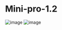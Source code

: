 # Mini-pro-1.2
![image](https://github.com/user-attachments/assets/fbb2d636-fea7-4e01-873d-56442c72d962)
![image](https://github.com/user-attachments/assets/0b885c10-cfaf-42a6-b95c-25ec11599951)

